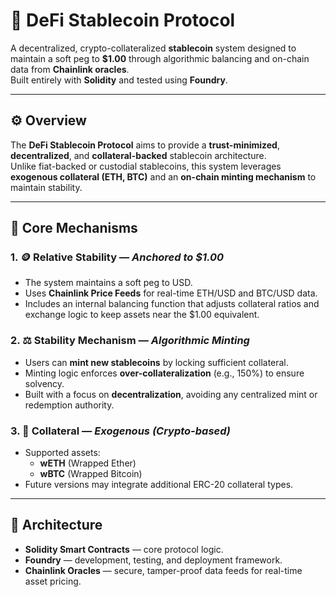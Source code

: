 # 💠 DeFi Stablecoin Protocol

A decentralized, crypto-collateralized **stablecoin** system designed to maintain a soft peg to **$1.00** through algorithmic balancing and on-chain data from **Chainlink oracles**.  
Built entirely with **Solidity** and tested using **Foundry**.

---

## ⚙️ Overview

The **DeFi Stablecoin Protocol** aims to provide a **trust-minimized**, **decentralized**, and **collateral-backed** stablecoin architecture.  
Unlike fiat-backed or custodial stablecoins, this system leverages **exogenous collateral (ETH, BTC)** and an **on-chain minting mechanism** to maintain stability.

---

## 🧩 Core Mechanisms

### 1. 🪙 Relative Stability — *Anchored to $1.00*
- The system maintains a soft peg to USD.  
- Uses **Chainlink Price Feeds** for real-time ETH/USD and BTC/USD data.  
- Includes an internal balancing function that adjusts collateral ratios and exchange logic to keep assets near the $1.00 equivalent.

### 2. ⚖️ Stability Mechanism — *Algorithmic Minting*
- Users can **mint new stablecoins** by locking sufficient collateral.  
- Minting logic enforces **over-collateralization** (e.g., 150%) to ensure solvency.  
- Built with a focus on **decentralization**, avoiding any centralized mint or redemption authority.

### 3. 🔐 Collateral — *Exogenous (Crypto-based)*
- Supported assets:  
  - **wETH** (Wrapped Ether)  
  - **wBTC** (Wrapped Bitcoin)  
- Future versions may integrate additional ERC-20 collateral types.

---

## 🧠 Architecture
- **Solidity Smart Contracts** — core protocol logic.  
- **Foundry** — development, testing, and deployment framework.  
- **Chainlink Oracles** — secure, tamper-proof data feeds for real-time asset pricing.

